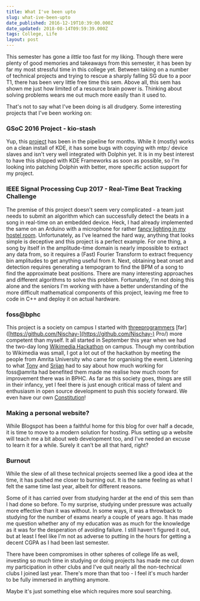 ```yaml
---
title: What I've been upto
slug: what-ive-been-upto
date_published: 2016-12-19T10:39:00.000Z
date_updated: 2018-08-14T09:59:39.000Z
tags: College, Life
layout: post
---
```


This semester has gone a *little* too fast for my liking. Though there were plenty of good memories and takeaways from this semester, it has been by far my most stressful time in this college yet. Between taking on a number of technical projects and trying to rescue a sharply falling SG due to a poor T1, there has been very little free time this sem. Above all, this sem has shown me just how limited of a resource brain power is. Thinking about solving problems wears me out much more easily than it used to.

That's not to say what I've been doing is all drudgery. Some interesting projects that I've been working on:

### GSoC 2016 Project - kio-stash

Yup, this [project](https://github.com/KDE/kio-stash) has been in the pipeline for months. While it (mostly) works on a clean install of KDE, it has some bugs with copying with mtp:/ device slaves and isn't very well integrated with Dolphin yet. It is in my best interest to have this shipped with KDE Frameworks as soon as possible, so I'm looking into patching Dolphin with better, more specific action support for my project.

### IEEE Signal Processing Cup 2017 - Real-Time Beat Tracking Challenge

The premise of this project doesn't seem very complicated - a team just needs to submit an algorithm which can successfully detect the beats in a song in real-time on an embedded device. Heck, I had already implemented the same on an Arduino with a microphone for rather [fancy lighting in my hostel room](https://www.youtube.com/watch?v=lMb1XScNgOs). Unfortunately, as I've learned the hard way, anything that looks simple is deceptive and this project is a perfect example. For one thing, a song by itself in the amplitude-time domain is nearly impossible to extract any data from, so it requires a (Fast) Fourier Transform to extract frequency bin amplitudes to get anything useful from it. Next, obtaining beat onset and detection requires generating a tempogram to find the BPM of a song to find the approximate beat positions. There are many interesting approaches and different algorithms to solve this problem. Fortunately, I'm not doing this alone and the seniors I'm working with have a better understanding of the more difficult mathematical components of this project, leaving me free to code in C++ and deploy it on actual hardware.

### foss@bphc

This project is a society on campus I started with [three](https://github.com/aero31aero/)[programmers](https://github.com/TestSubjector) [far]([https://github.com/Nischay-](https://github.com/Nischay-) Pro/) more competent than myself. It all started in September this year when we had the two-day long [Wikimedia Hackathon](https://www.mediawiki.org/wiki/Wikimedia_Hackathon_BPHC) on campus. Though my contribution to Wikimedia was small, I got a lot out of the hackathon by meeting the people from Amrita University who came for organising the event. Listening to what [Tony](https://www.mediawiki.org/wiki/User:01tonythomas) and [Srijan](http://srijanagarwal.me/) had to say about how much working for foss@amrita had benefited them made me realise how much room for improvement there was in BPHC. As far as this society goes, things are still in their infancy, yet I feel there is just enough critical mass of talent and enthusiasm in open source development to push this society forward. We even have our own [Constitution](https://fossbphc.github.io/docs/constitution.html)!

### Making a personal website?

While Blogspot has been a faithful home for this blog for over half a decade, it is time to move to a modern solution for hosting. Plus setting up a website will teach me a bit about web development too, and I've needed an excuse to learn it for a while. Surely it can't be all that hard, right?

### Burnout

While the slew of all these technical projects seemed like a good idea at the time, it has pushed me closer to burning out. It is the same feeling as what I felt the same time last year, albeit for different reasons.

Some of it has carried over from studying harder at the end of this sem than I had done so before. To my surprise, studying under pressure was actually more effective than it was without. In some ways, it was a throwback to studying for the number of exams nearly a couple of years ago. It has made me question whether any of my education was as much for the knowledge as it was for the desperation of avoiding failure. I still haven't figured it out, but at least I feel like I'm not as adverse to putting in the hours for getting a decent CGPA as I had been last semester.

There have been compromises in other spheres of college life as well, investing so much time in studying or doing projects has made me cut down my participation in other clubs and I've quit nearly all the non-technical clubs I joined last year. There's more than that too - I feel it's much harder to be fully immersed in anything anymore.

Maybe it's just something else which requires more soul searching.
